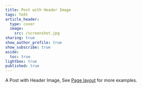 ```yaml
---
title: Post with Header Image
tags: TeXt
article_header:
  type: cover
  image:
    src: /screenshot.jpg
sharing: true
show_author_profile: true
show_subscribe: true
aside:
  toc: true
lightbox: true
published: true
---
```


A Post with Header Image, See [Page layout](https://tianqi.name/jekyll-TeXt-theme/samples.html#page-layout) for more examples.

<!--more-->